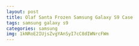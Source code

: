 ```yaml
---
layout: post
title: Olaf Santa Frozen Samsung Galaxy S9 Case
tags: samsung galaxy s9
categories: samsung
img: 1kNRoE2IUjsZvgYAnSyI7cC8dIWNrcFWm
---
```

